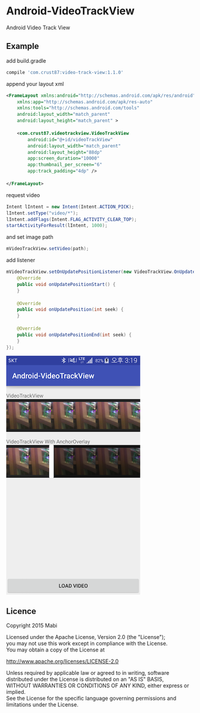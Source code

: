 # Android-VideoTrackView
Android Video Track View

## Example

add build.gradle<br />
``` groovy
compile 'com.crust87:video-track-view:1.1.0'
```

append your layout xml
```xml
<FrameLayout xmlns:android="http://schemas.android.com/apk/res/android"
    xmlns:app="http://schemas.android.com/apk/res-auto"
    xmlns:tools="http://schemas.android.com/tools"
    android:layout_width="match_parent"
    android:layout_height="match_parent" >

    <com.crust87.videotrackview.VideoTrackView
        android:id="@+id/videoTrackView"
        android:layout_width="match_parent"
        android:layout_height="88dp"
        app:screen_duration="10000"
        app:thumbnail_per_screen="6"
        app:track_padding="4dp" />

</FrameLayout>
```

request video
```java
Intent lIntent = new Intent(Intent.ACTION_PICK);
lIntent.setType("video/*");
lIntent.addFlags(Intent.FLAG_ACTIVITY_CLEAR_TOP);
startActivityForResult(lIntent, 1000);
```

and set image path
```java
mVideoTrackView.setVideo(path);
```

add listener
```java
mVideoTrackView.setOnUpdatePositionListener(new VideoTrackView.OnUpdatePositionListener() {
    @Override
    public void onUpdatePositionStart() {
    }

    @Override
    public void onUpdatePosition(int seek) {
    }

    @Override
    public void onUpdatePositionEnd(int seek) {
    }
});
```

![](./screenshot_01.png)

## Licence
Copyright 2015 Mabi

Licensed under the Apache License, Version 2.0 (the "License");<br/>
you may not use this work except in compliance with the License.<br/>
You may obtain a copy of the License at

http://www.apache.org/licenses/LICENSE-2.0

Unless required by applicable law or agreed to in writing, software<br/>
distributed under the License is distributed on an "AS IS" BASIS,<br/>
WITHOUT WARRANTIES OR CONDITIONS OF ANY KIND, either express or implied.<br/>
See the License for the specific language governing permissions and<br/>
limitations under the License.
